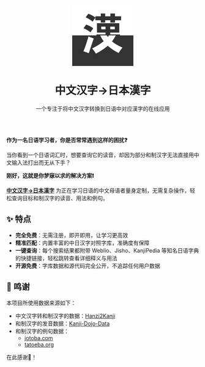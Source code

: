 <div align="center">
    <br />
    <img src="./public/favicon.svg" alt="hanzi2kanji Logo" width="160" height="160" />
    <h1>中文汉字→日本漢字</h1>
    <p>一个专注于将中文汉字转换到日语中对应漢字的在线应用</p>
    <br />
    <br />
</div>

__作为一名日语学习者，你是否常常遇到这样的困扰❓__

当你看到一个日语词汇时，想要查询它的读音，却因为部分和制汉字无法直接用中文输入法打出而无从下手？

__刚好，这就是你梦寐以求的解决方案❗__

[__中文汉字→日本漢字__](https://hanzi2kanji.zeabur.app/) 为正在学习日语的中文母语者量身定制，无需复杂操作，轻松查询目标和制汉字的读音、用法和例句。

## ✨ 特点

- __完全免费__：无需注册，即开即用，让学习更高效
- __精准匹配__：内置丰富的中日汉字对照字库，准确度有保障
- __一键查询__：每个搜索结果都附带 Weblio、Jisho、KanjiPedia 等知名日语字典的快捷链接，轻松跳转查看详细释义与用法
- __开源免费__：字库数据和源代码完全公开，不追踪任何用户数据

## 🙏 鸣谢

本项目所使用数据来源如下：
- 中文汉字转和制汉字的数据：[Hanzi2Kanji](https://github.com/Huifusu/Hanzi2Kanji/blob/master/loadDictionary.js)
- 和制汉字的发音数据：[Kanji-Dojo-Data](https://github.com/syt0r/Kanji-Dojo-Data)
- 和制汉字的例句数据：
    - [jotoba.com](https://jotoba.com/api/search/sentences)
    - [tatoeba.org](https://tatoeba.org/en/api_v0)

在此感谢🙏！
